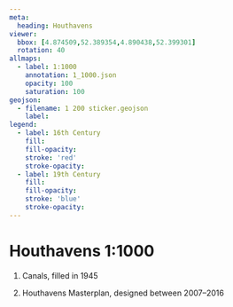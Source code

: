 ```yaml
---
meta:
  heading: Houthavens
viewer:
  bbox: [4.874509,52.389354,4.890438,52.399301]
  rotation: 40 
allmaps:
  - label: 1:1000
    annotation: 1_1000.json
    opacity: 100
    saturation: 100
geojson:
  - filename: 1 200 sticker.geojson
    label: 
legend:
  - label: 16th Century
    fill:
    fill-opacity:
    stroke: 'red'
    stroke-opacity:
  - label: 19th Century
    fill:
    fill-opacity:
    stroke: 'blue'
    stroke-opacity:
---
```

# Houthavens 1:1000
1. Canals, filled in 1945

2. Houthavens Masterplan, designed between 2007–2016
